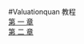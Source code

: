 ﻿#Valuationquan 教程
<br>[第 一 章](https://valuation.coding.net/s/bad93fa3-754f-4b51-ae4a-a2dbecb363bc)
<br>[第 二 章](https://valuation.coding.net/s/99584b61-81b7-4bd4-b77c-63b3c85a5d82)

